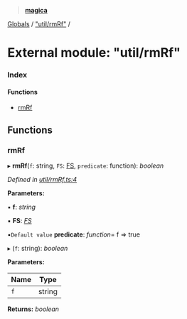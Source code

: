 > **[magica](../README.md)**

[Globals](../README.md) / ["util/rmRf"](_util_rmrf_.md) /

# External module: "util/rmRf"

### Index

#### Functions

* [rmRf](_util_rmrf_.md#rmrf)

## Functions

###  rmRf

▸ **rmRf**(`f`: string, `FS`: [FS](../interfaces/_file_emscriptenfs_.fs.md), `predicate`: function): *boolean*

*Defined in [util/rmRf.ts:4](https://github.com/cancerberoSgx/magica/blob/94207d7/src/util/rmRf.ts#L4)*

**Parameters:**

▪ **f**: *string*

▪ **FS**: *[FS](../interfaces/_file_emscriptenfs_.fs.md)*

▪`Default value`  **predicate**: *function*=  f => true

▸ (`f`: string): *boolean*

**Parameters:**

Name | Type |
------ | ------ |
`f` | string |

**Returns:** *boolean*